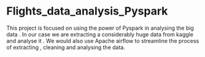 # Flights_data_analysis_Pyspark
This project is focused on using the power of Pyspark in analysing the big data . In our case we are extracting a considerably huge data from kaggle and analyse it . We would also use Apache airflow to streamline the process of extracting , cleaning and analysing the data.
